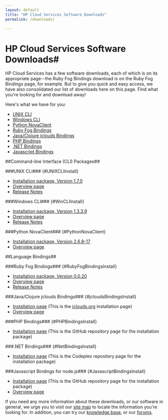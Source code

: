 ```yaml
---
layout: default
title: "HP Cloud Services Software Downloads"
permalink: /downloads/

---
```

# HP Cloud Services Software Downloads# 

HP Cloud Services has a few software downloads, each of which is on its appropriate page--the Ruby Fog Bindings download is on the Ruby Fog Bindings page, for example.  But to give you quick and easy access, we have also consolidated our list of downloads here on this page.  Find what you're looking for and download away!

Here's what we have for you:

* [UNIX CLI](#UNIXCLIInstall)
* [Windows CLI](#WinCLIInstall)
* [Python NovaClient](#PythonNovaClient)
* [Ruby Fog Bindings](#RubyFogBindingsInstall)
* [Java/Clojure jclouds Bindings](#jcloudsBindingsInstall)
* [PHP Bindings](#PHPBindingsInstall)
* [.NET Bindings](#NetBindingsInstall)
* [Javascript Bindings](#JavascriptBindingsInstall)

##Command-line Interface (CLI) Packages##

###UNIX CLI### {#UNIXCLIInstall}
* [Installation package, Version 1.7.0](/file/hpcloud.gem)
* [Overview page](/cli/unix)
* [Release Notes](/cli/unix/release-notes)

###Windows CLI### {#WinCLIInstall}
* [Installation package, Version 1.3.3.9](/file/WinCLI-1.3.3.9.zip)
* [Overview page](/cli/windows)
* [Release Notes](/cli/windows/release-notes)

###Python NovaClient### {#PythonNovaClient}
* [Installation package, Version 2.6.8-17](/file/python-novaclient_2.6.8-17.tar.gz)
* [Overview page](/cli/nova)

##Language Bindings##

###Ruby Fog Bindings### {#RubyFogBindingsInstall}
* [Installation package, Version 0.0.20](/file/hpfog-0.0.20.gem)
* [Overview page](/bindings/fog) 
* [Release Notes](/bindings/fog/release-notes)

###Java/Clojure jclouds Bindings### {#jcloudsBindingsInstall}
* [Installation page](http://www.jclouds.org/documentation/userguide/installation-guide) (This is the [jclouds.org](http://www.jclouds.org) installation page)
* [Overview page](/bindings/jclouds)
<!-- * [Release Notes](bindings/jclouds/release-notes)-->

###PHP Bindings### {#PHPBindingsInstall} 
* [Installation page](http://hpcloud.github.com/HPCloud-PHP/) (This is the GitHub repository page for the installation package)

###.NET Bindings### {#NetBindingsInstall} 
* [Installation page](http://hpcloud.codeplex.com/releases/view/95187) (This is the Codeplex repository page for the installation package)

###Javascript Bindings for node.js### {#JavascriptBindingsInstall}
* [Installation page](https://github.com/hpcloud/hpcloud-js) (This is the GitHub repository page for the installation package)
* [Overview page](http://hpcloud.github.io/hpcloud-js/)

If you need any more information about these downloads, or our software in general, we urge you to visit our [site map](/sitemap) to locate the information you're looking for.  In addition, you can try our [knowledge base](https://community.hpcloud.com/knowledge-base), or our [forums](https://community.hpcloud.com/forum).
